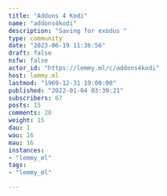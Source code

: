 ```yaml
---
title: "Addons 4 Kodi" 
name: "addons4kodi"
description: "Saving for exodus "
type: community
date: "2023-06-19 11:36:56"
draft: false
nsfw: false
actor_id: "https://lemmy.ml/c/addons4kodi"
host: lemmy.ml
lastmod: "1969-12-31 19:00:00"
published: "2022-01-04 03:39:21"
subscribers: 67
posts: 15
comments: 28
weight: 15
dau: 1
wau: 16
mau: 16
instances:
- "lemmy_ml"
tags: 
- "lemmy_ml"

---
```


